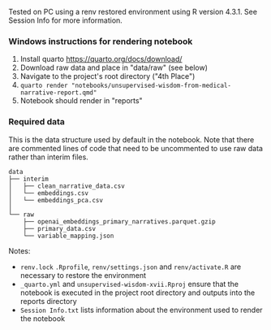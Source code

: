 
Tested on PC using a renv restored environment using R version 4.3.1. See Session Info for more information.

### Windows instructions for rendering notebook
1. Install quarto https://quarto.org/docs/download/
2. Download raw data and place in "data/raw" (see below)
2. Navigate to the project's root directory ("4th Place")
3. `quarto render "notebooks/unsupervised-wisdom-from-medical-narrative-report.qmd"`
4. Notebook should render in "reports"

### Required data

This is the data structure used by default in the notebook. Note that there are commented lines of code that need to be uncommented to use raw data rather than interim files.

```
data
├── interim
│   ├── clean_narrative_data.csv
│   └── embeddings.csv
│   └── embeddings_pca.csv
│       
└── raw
    ├── openai_embeddings_primary_narratives.parquet.gzip
    ├── primary_data.csv
    └── variable_mapping.json
```

Notes:
- `renv.lock` `.Rprofile`, `renv/settings.json` and `renv/activate.R` are necessary to restore the environment
- `_quarto.yml` and `unsupervised-wisdom-xvii.Rproj` ensure that the notebook is executed in the project root directory and outputs into the reports directory
- `Session Info.txt` lists information about the environment used to render the notebook
